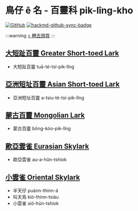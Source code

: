 # 鳥仔 ê 名 - 百靈科 pik-lîng-kho

[![GitHub](https://img.shields.io/badge/GitHub-black?logo=github)](https://github.com/siansiansu/tsiau-a-e-mia)
[![hackmd-github-sync-badge](https://hackmd.io/GYWmxCkKSua9z_PgAVhXlg/badge)](https://hackmd.io/GYWmxCkKSua9z_PgAVhXlg)

:::warning
[< 轉去頭頁](https://hackmd.io/@siansiansu/Hy4VzNvha)
:::

## [大短趾百靈 Greater Short-toed Lark](https://ebird.org/species/gstlar1)

- 大短趾百靈 tuā-té-tsí-pik-lîng

## [亞洲短址百靈 Asian Short-toed Lark](https://ebird.org/species/lstlar2)

- 亞洲短址百靈 a-tsiu-té-tsí-pik-lîng

## [蒙古百靈 Mongolian Lark](https://ebird.org/species/monlar1)

- 蒙古百靈 bông-kóo-pik-lîng

## [歐亞雲雀 Eurasian Skylark](https://ebird.org/species/skylar)

- 歐亞雲雀 au-a-hûn-tshiok

## [小雲雀 Oriental Skylark](https://ebird.org/species/orisky1)

- 半天仔 puànn-thinn-á
- 叫天鳥 kiò-thinn-tsiáu
- 小雲雀 sió-hûn-tshiok
